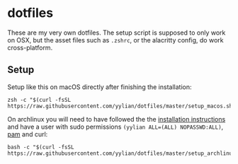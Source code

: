 # dotfiles

These are my very own dotfiles. The setup script is supposed to only work on
OSX, but the asset files such as `.zshrc`, or the alacritty config, do work
cross-platform.

## Setup

Setup like this on macOS directly after finishing the installation:
```
zsh -c "$(curl -fsSL https://raw.githubusercontent.com/yylian/dotfiles/master/setup_macos.sh)"
```
On archlinux you will need to have followed the the [installation
instructions](https://wiki.archlinux.org/index.php/installation_guide) and have
a user with sudo permissions `(yylian ALL=(ALL) NOPASSWD:ALL)`, [pam](https://wiki.archlinux.org/title/SSH_keys#pam_ssh) and curl:
```
bash -c "$(curl -fsSL https://raw.githubusercontent.com/yylian/dotfiles/master/setup_archlinux.sh)"
```
